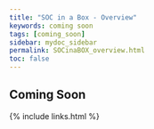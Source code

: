 ```yaml
---
title: "SOC in a Box - Overview"
keywords: coming soon
tags: [coming_soon]
sidebar: mydoc_sidebar
permalink: SOCinaBOX_overview.html
toc: false
---
```


## Coming Soon


{% include links.html %}

